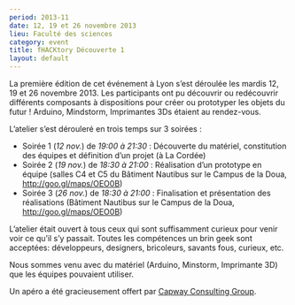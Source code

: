 ```yaml
---
period: 2013-11
date: 12, 19 et 26 novembre 2013
lieu: Faculté des sciences
category: event
title: fHACKtory Découverte 1
layout: default
---
```


La première édition de cet événement à Lyon s’est déroulée les mardis 12, 19 et 26 novembre 2013. Les participants ont pu découvrir ou redécouvrir différents composants à dispositions pour créer ou prototyper les objets du futur ! Arduino, Mindstorm, Imprimantes 3Ds étaient au rendez-vous.

L’atelier s’est dérouleré en trois temps sur 3 soirées :
 
* Soirée 1 (*12 nov.*) de *19:00 à 21:30* : Découverte du matériel, constitution des équipes et définition d’un projet (à  La Cordée)
* Soirée 2 (*19 nov.*) de *18:30 à 21:00* : Réalisation d’un prototype en équipe (salles C4 et C5 du Bâtiment Nautibus sur le Campus de la Doua, http://goo.gl/maps/OEO0B)
* Soirée 3 (*26 nov.*) de *18:30 à 21:00* : Finalisation et présentation des réalisations (Bâtiment Nautibus sur le Campus de la Doua, http://goo.gl/maps/OEO0B)

L’atelier était ouvert à tous ceux qui sont suffisamment curieux pour venir voir ce qu’il s’y passait. Toutes les compétences un brin geek sont acceptées: développeurs, designers, bricoleurs, savants fous, curieux, etc.

Nous sommes venu avec du matériel (Arduino, Minstorm, Imprimante 3D) que les équipes pouvaient utiliser.

Un apéro a été gracieusement offert par [Capway Consulting Group](http://capwaycg.fr/).
